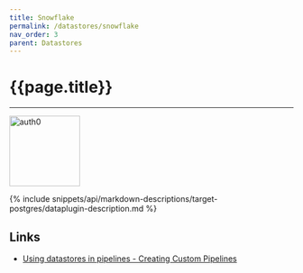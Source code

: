 ```yaml
---
title: Snowflake
permalink: /datastores/snowflake
nav_order: 3
parent: Datastores
---
```


# {{page.title}}

---

<img src="{{site.baseurl}}/assets/datastore_images/target-snowflake.png" width="125" alt="auth0">

{% include snippets/api/markdown-descriptions/target-postgres/dataplugin-description.md %}

## Links

- [Using datastores in pipelines - Creating Custom Pipelines]({{site.baseurl}}/how-to-guides/automate-data/create-a-custom-pipeline)